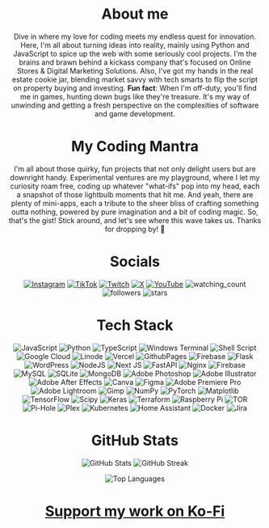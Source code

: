 
<div align="center">
  
# About me

Dive in where my love for coding meets my endless quest for innovation. 
Here, I'm all about turning ideas into reality, mainly using Python and JavaScript to spice up the web with some seriously cool projects.
I'm the brains and brawn behind a kickass company that's focused on Online Stores & Digital Marketing Solutions.
Also, I've got my hands in the real estate cookie jar, blending market savvy with tech smarts to flip the script on property buying and investing.
**Fun fact**: When I'm off-duty, you'll find me in games, hunting down bugs like they're treasure. It's my way of unwinding and getting a fresh perspective on the complexities of software and game development.

</div>

<div align="center">

# My Coding Mantra

I'm all about those quirky, fun projects that not only delight users but are downright handy.
Experimental ventures are my playground, where I let my curiosity roam free, coding up whatever "what-ifs" pop into my head, each a snapshot of those lightbulb moments that hit me.
And yeah, there are plenty of mini-apps, each a tribute to the sheer bliss of crafting something outta nothing, powered by pure imagination and a bit of coding magic.
So, that's the gist! Stick around, and let's see where this wave takes us. Thanks for dropping by! 🌊

</div>

<div align="center">

# Socials

[![Instagram](https://img.shields.io/badge/Instagram-%23E4405F.svg?logo=Instagram&logoColor=white)](https://instagram.com/that_sinewave) [![TikTok](https://img.shields.io/badge/TikTok-%23000000.svg?logo=TikTok&logoColor=white)](https://tiktok.com/@sinewave_) [![Twitch](https://img.shields.io/badge/Twitch-%239146FF.svg?logo=Twitch&logoColor=white)](https://twitch.tv/thatsinewave_) [![X](https://img.shields.io/badge/X-black.svg?logo=X&logoColor=white)](https://x.com/ThatSINEWAVE) [![YouTube](https://img.shields.io/badge/YouTube-%23FF0000.svg?logo=YouTube&logoColor=white)](https://youtube.com/@UCFzHd867bx9rxlg6wHJKivA) 
<img src="https://komarev.com/ghpvc/?username=ThatSINEWAVE&color=grey" alt="watching_count" />
<img alt="followers" src="https://img.shields.io/github/followers/ThatSINEWAVE?label=Followers&style=social">
<img src="https://img.shields.io/github/stars/ThatSINEWAVE?label=Stars" alt="stars">
</div>

<div align="center">

# Tech Stack

![JavaScript](https://img.shields.io/badge/javascript-%23323330.svg?style=for-the-badge&logo=javascript&logoColor=%23F7DF1E) ![Python](https://img.shields.io/badge/python-3670A0?style=for-the-badge&logo=python&logoColor=ffdd54) ![TypeScript](https://img.shields.io/badge/typescript-%23007ACC.svg?style=for-the-badge&logo=typescript&logoColor=white) ![Windows Terminal](https://img.shields.io/badge/Windows%20Terminal-%234D4D4D.svg?style=for-the-badge&logo=windows-terminal&logoColor=white) ![Shell Script](https://img.shields.io/badge/shell_script-%23121011.svg?style=for-the-badge&logo=gnu-bash&logoColor=white) ![Google Cloud](https://img.shields.io/badge/GoogleCloud-%234285F4.svg?style=for-the-badge&logo=google-cloud&logoColor=white) ![Linode](https://img.shields.io/badge/linode-00A95C?style=for-the-badge&logo=linode&logoColor=white) ![Vercel](https://img.shields.io/badge/vercel-%23000000.svg?style=for-the-badge&logo=vercel&logoColor=white) ![GithubPages](https://img.shields.io/badge/github%20pages-121013?style=for-the-badge&logo=github&logoColor=white) ![Firebase](https://img.shields.io/badge/firebase-%23039BE5.svg?style=for-the-badge&logo=firebase) ![Flask](https://img.shields.io/badge/flask-%23000.svg?style=for-the-badge&logo=flask&logoColor=white) ![WordPress](https://img.shields.io/badge/WordPress-%23117AC9.svg?style=for-the-badge&logo=WordPress&logoColor=white) ![NodeJS](https://img.shields.io/badge/node.js-6DA55F?style=for-the-badge&logo=node.js&logoColor=white) ![Next JS](https://img.shields.io/badge/Next-black?style=for-the-badge&logo=next.js&logoColor=white) ![FastAPI](https://img.shields.io/badge/FastAPI-005571?style=for-the-badge&logo=fastapi) ![Nginx](https://img.shields.io/badge/nginx-%23009639.svg?style=for-the-badge&logo=nginx&logoColor=white) ![Firebase](https://img.shields.io/badge/Firebase-039BE5?style=for-the-badge&logo=Firebase&logoColor=white) ![MySQL](https://img.shields.io/badge/mysql-%2300000f.svg?style=for-the-badge&logo=mysql&logoColor=white) ![SQLite](https://img.shields.io/badge/sqlite-%2307405e.svg?style=for-the-badge&logo=sqlite&logoColor=white) ![MongoDB](https://img.shields.io/badge/MongoDB-%234ea94b.svg?style=for-the-badge&logo=mongodb&logoColor=white) ![Adobe Photoshop](https://img.shields.io/badge/adobe%20photoshop-%2331A8FF.svg?style=for-the-badge&logo=adobe%20photoshop&logoColor=white) ![Adobe Illustrator](https://img.shields.io/badge/adobe%20illustrator-%23FF9A00.svg?style=for-the-badge&logo=adobe%20illustrator&logoColor=white) ![Adobe After Effects](https://img.shields.io/badge/Adobe%20After%20Effects-9999FF.svg?style=for-the-badge&logo=Adobe%20After%20Effects&logoColor=white) ![Canva](https://img.shields.io/badge/Canva-%2300C4CC.svg?style=for-the-badge&logo=Canva&logoColor=white) ![Figma](https://img.shields.io/badge/figma-%23F24E1E.svg?style=for-the-badge&logo=figma&logoColor=white) ![Adobe Premiere Pro](https://img.shields.io/badge/Adobe%20Premiere%20Pro-9999FF.svg?style=for-the-badge&logo=Adobe%20Premiere%20Pro&logoColor=white) ![Adobe Lightroom](https://img.shields.io/badge/Adobe%20Lightroom-31A8FF.svg?style=for-the-badge&logo=Adobe%20Lightroom&logoColor=white) ![Gimp](https://img.shields.io/badge/Gimp-657D8B?style=for-the-badge&logo=gimp&logoColor=FFFFFF) ![NumPy](https://img.shields.io/badge/numpy-%23013243.svg?style=for-the-badge&logo=numpy&logoColor=white) ![PyTorch](https://img.shields.io/badge/PyTorch-%23EE4C2C.svg?style=for-the-badge&logo=PyTorch&logoColor=white) ![Matplotlib](https://img.shields.io/badge/Matplotlib-%23ffffff.svg?style=for-the-badge&logo=Matplotlib&logoColor=black) ![TensorFlow](https://img.shields.io/badge/TensorFlow-%23FF6F00.svg?style=for-the-badge&logo=TensorFlow&logoColor=white) ![Scipy](https://img.shields.io/badge/SciPy-%230C55A5.svg?style=for-the-badge&logo=scipy&logoColor=%white) ![Keras](https://img.shields.io/badge/Keras-%23D00000.svg?style=for-the-badge&logo=Keras&logoColor=white) ![Terraform](https://img.shields.io/badge/terraform-%235835CC.svg?style=for-the-badge&logo=terraform&logoColor=white) ![Raspberry Pi](https://img.shields.io/badge/-RaspberryPi-C51A4A?style=for-the-badge&logo=Raspberry-Pi) ![TOR](https://img.shields.io/badge/tor-%237E4798.svg?style=for-the-badge&logo=tor-project&logoColor=white) ![Pi-Hole](https://img.shields.io/badge/pihole-%2396060C.svg?style=for-the-badge&logo=pi-hole&logoColor=white) ![Plex](https://img.shields.io/badge/plex-%23E5A00D.svg?style=for-the-badge&logo=plex&logoColor=white) ![Kubernetes](https://img.shields.io/badge/kubernetes-%23326ce5.svg?style=for-the-badge&logo=kubernetes&logoColor=white) ![Home Assistant](https://img.shields.io/badge/home%20assistant-%2341BDF5.svg?style=for-the-badge&logo=home-assistant&logoColor=white) ![Docker](https://img.shields.io/badge/docker-%230db7ed.svg?style=for-the-badge&logo=docker&logoColor=white) ![Jira](https://img.shields.io/badge/jira-%230A0FFF.svg?style=for-the-badge&logo=jira&logoColor=white)

<div align="center">

# GitHub Stats

<p align="center">
  <img src="https://github-readme-stats.vercel.app/api?username=ThatSINEWAVE&theme=dark&hide_border=false&include_all_commits=true&count_private=true" alt="GitHub Stats" />
  <img src="https://github-readme-streak-stats.herokuapp.com/?user=ThatSINEWAVE&theme=dark&hide_border=false" alt="GitHub Streak" 
/>
  </p>
  <img src="https://github-readme-stats.vercel.app/api/top-langs/?username=ThatSINEWAVE&theme=dark&hide_border=false&include_all_commits=true&count_private=true&layout=compact" alt="Top Languages" />
</p>

# [Support my work on Ko-Fi](https://ko-fi.com/thatsinewave)

</div>
